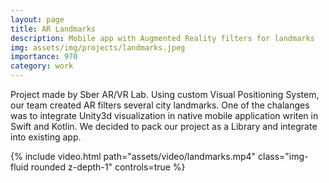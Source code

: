 ```yaml
---
layout: page
title: AR Landmarks
description: Mobile app with Augmented Reality filters for landmarks
img: assets/img/projects/landmarks.jpeg
importance: 970
category: work
---
```


Project made by Sber AR/VR Lab. Using custom Visual Positioning System, our team created AR filters several city landmarks. One of the chalanges was to integrate Unity3d visualization in native mobile application writen in Swift and Kotlin. We decided to pack our project as a Library and integrate into existing app.

<div class="row mt-3">
    <div class="col-sm mt-3 mt-md-0">
        {% include video.html path="assets/video/landmarks.mp4" class="img-fluid rounded z-depth-1" controls=true %}
    </div>
</div>
